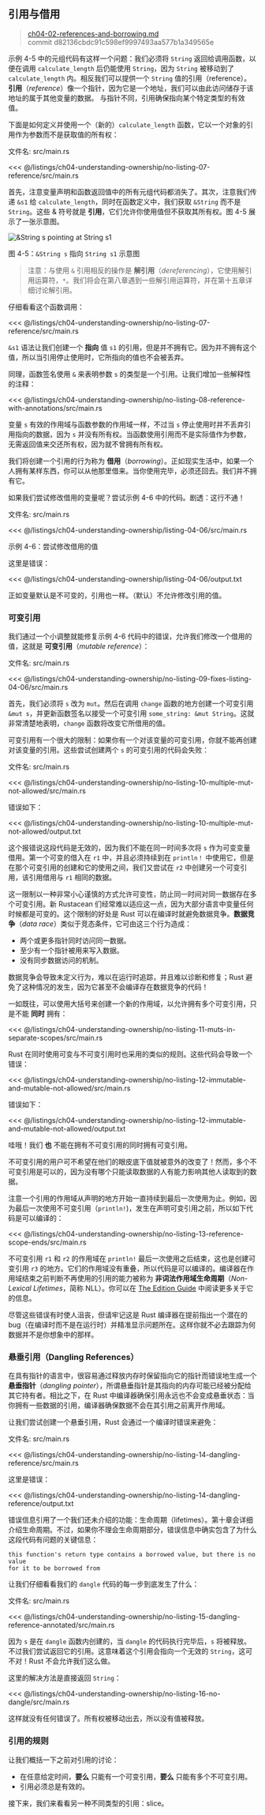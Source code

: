 ## 引用与借用

> [ch04-02-references-and-borrowing.md](https://github.com/rust-lang/book/blob/main/src/ch04-02-references-and-borrowing.md)
> <br>
> commit d82136cbdc91c598ef9997493aa577b1a349565e

示例 4-5 中的元组代码有这样一个问题：我们必须将 `String` 返回给调用函数，以便在调用 `calculate_length` 后仍能使用 `String`，因为 `String` 被移动到了 `calculate_length` 内。相反我们可以提供一个 `String` 值的引用（reference）。**引用**（*reference*）像一个指针，因为它是一个地址，我们可以由此访问储存于该地址的属于其他变量的数据。
与指针不同，引用确保指向某个特定类型的有效值。

下面是如何定义并使用一个（新的）`calculate_length` 函数，它以一个对象的引用作为参数而不是获取值的所有权：

<span class="filename">文件名: src/main.rs</span>

<<< @/listings/ch04-understanding-ownership/no-listing-07-reference/src/main.rs

首先，注意变量声明和函数返回值中的所有元组代码都消失了。其次，注意我们传递 `&s1` 给 `calculate_length`，同时在函数定义中，我们获取 `&String` 而不是 `String`。这些 & 符号就是 **引用**，它们允许你使用值但不获取其所有权。图 4-5 展示了一张示意图。

<img alt="&amp;String s pointing at String s1" src="./img/trpl04-05.svg" class="center" />

<span class="caption">图 4-5：`&String s` 指向 `String s1` 示意图</span>

> 注意：与使用 `&` 引用相反的操作是 **解引用**（*dereferencing*），它使用解引用运算符，`*`。我们将会在第八章遇到一些解引用运算符，并在第十五章详细讨论解引用。

仔细看看这个函数调用：

<<< @/listings/ch04-understanding-ownership/no-listing-07-reference/src/main.rs

`&s1` 语法让我们创建一个 **指向** 值 `s1` 的引用，但是并不拥有它。因为并不拥有这个值，所以当引用停止使用时，它所指向的值也不会被丢弃。

同理，函数签名使用 `&` 来表明参数 `s` 的类型是一个引用。让我们增加一些解释性的注释：

<<< @/listings/ch04-understanding-ownership/no-listing-08-reference-with-annotations/src/main.rs

变量 `s` 有效的作用域与函数参数的作用域一样，不过当 `s` 停止使用时并不丢弃引用指向的数据，因为 `s` 并没有所有权。当函数使用引用而不是实际值作为参数，无需返回值来交还所有权，因为就不曾拥有所有权。

我们将创建一个引用的行为称为 **借用**（*borrowing*）。正如现实生活中，如果一个人拥有某样东西，你可以从他那里借来。当你使用完毕，必须还回去。我们并不拥有它。

如果我们尝试修改借用的变量呢？尝试示例 4-6 中的代码。剧透：这行不通！

<span class="filename">文件名: src/main.rs</span>

<<< @/listings/ch04-understanding-ownership/listing-04-06/src/main.rs

<span class="caption">示例 4-6：尝试修改借用的值</span>

这里是错误：

<<< @/listings/ch04-understanding-ownership/listing-04-06/output.txt

正如变量默认是不可变的，引用也一样。（默认）不允许修改引用的值。

### 可变引用

我们通过一个小调整就能修复示例 4-6 代码中的错误，允许我们修改一个借用的值，这就是 **可变引用**（*mutable reference*）：

<span class="filename">文件名: src/main.rs</span>

<<< @/listings/ch04-understanding-ownership/no-listing-09-fixes-listing-04-06/src/main.rs

首先，我们必须将 `s` 改为 `mut`。然后在调用 `change` 函数的地方创建一个可变引用 `&mut s`，并更新函数签名以接受一个可变引用 `some_string: &mut String`。这就非常清楚地表明，`change` 函数将改变它所借用的值。

可变引用有一个很大的限制：如果你有一个对该变量的可变引用，你就不能再创建对该变量的引用。这些尝试创建两个 `s` 的可变引用的代码会失败：

<span class="filename">文件名: src/main.rs</span>

<<< @/listings/ch04-understanding-ownership/no-listing-10-multiple-mut-not-allowed/src/main.rs

错误如下：

<<< @/listings/ch04-understanding-ownership/no-listing-10-multiple-mut-not-allowed/output.txt

这个报错说这段代码是无效的，因为我们不能在同一时间多次将 `s` 作为可变变量借用。第一个可变的借入在 `r1` 中，并且必须持续到在 `println！` 中使用它，但是在那个可变引用的创建和它的使用之间，我们又尝试在 `r2` 中创建另一个可变引用，该引用借用与 `r1` 相同的数据。

这一限制以一种非常小心谨慎的方式允许可变性，防止同一时间对同一数据存在多个可变引用。新 Rustacean 们经常难以适应这一点，因为大部分语言中变量任何时候都是可变的。这个限制的好处是 Rust 可以在编译时就避免数据竞争。**数据竞争**（*data race*）类似于竞态条件，它可由这三个行为造成：

* 两个或更多指针同时访问同一数据。
* 至少有一个指针被用来写入数据。
* 没有同步数据访问的机制。

数据竞争会导致未定义行为，难以在运行时追踪，并且难以诊断和修复；Rust 避免了这种情况的发生，因为它甚至不会编译存在数据竞争的代码！

一如既往，可以使用大括号来创建一个新的作用域，以允许拥有多个可变引用，只是不能 **同时** 拥有：

<<< @/listings/ch04-understanding-ownership/no-listing-11-muts-in-separate-scopes/src/main.rs

Rust 在同时使用可变与不可变引用时也采用的类似的规则。这些代码会导致一个错误：

<<< @/listings/ch04-understanding-ownership/no-listing-12-immutable-and-mutable-not-allowed/src/main.rs

错误如下：

<<< @/listings/ch04-understanding-ownership/no-listing-12-immutable-and-mutable-not-allowed/output.txt

哇哦！我们 **也** 不能在拥有不可变引用的同时拥有可变引用。

不可变引用的用户可不希望在他们的眼皮底下值就被意外的改变了！然而，多个不可变引用是可以的，因为没有哪个只能读取数据的人有能力影响其他人读取到的数据。

注意一个引用的作用域从声明的地方开始一直持续到最后一次使用为止。例如，因为最后一次使用不可变引用（`println!`)，发生在声明可变引用之前，所以如下代码是可以编译的：

<<< @/listings/ch04-understanding-ownership/no-listing-13-reference-scope-ends/src/main.rs

不可变引用 `r1` 和 `r2` 的作用域在 `println!` 最后一次使用之后结束，这也是创建可变引用 `r3` 的地方。它们的作用域没有重叠，所以代码是可以编译的。编译器在作用域结束之前判断不再使用的引用的能力被称为 **非词法作用域生命周期**（*Non-Lexical Lifetimes*，简称 NLL）。你可以在 [The Edition Guide][nll] 中阅读更多关于它的信息。

尽管这些错误有时使人沮丧，但请牢记这是 Rust 编译器在提前指出一个潜在的 bug（在编译时而不是在运行时）并精准显示问题所在。这样你就不必去跟踪为何数据并不是你想象中的那样。

### 悬垂引用（Dangling References）

在具有指针的语言中，很容易通过释放内存时保留指向它的指针而错误地生成一个 **悬垂指针**（*dangling pointer*），所谓悬垂指针是其指向的内存可能已经被分配给其它持有者。相比之下，在 Rust 中编译器确保引用永远也不会变成悬垂状态：当你拥有一些数据的引用，编译器确保数据不会在其引用之前离开作用域。

让我们尝试创建一个悬垂引用，Rust 会通过一个编译时错误来避免：

<span class="filename">文件名: src/main.rs</span>

<<< @/listings/ch04-understanding-ownership/no-listing-14-dangling-reference/src/main.rs

这里是错误：

<<< @/listings/ch04-understanding-ownership/no-listing-14-dangling-reference/output.txt

错误信息引用了一个我们还未介绍的功能：生命周期（lifetimes）。第十章会详细介绍生命周期。不过，如果你不理会生命周期部分，错误信息中确实包含了为什么这段代码有问题的关键信息：

```text
this function's return type contains a borrowed value, but there is no value
for it to be borrowed from
```

让我们仔细看看我们的 `dangle` 代码的每一步到底发生了什么：

<span class="filename">文件名: src/main.rs</span>

<<< @/listings/ch04-understanding-ownership/no-listing-15-dangling-reference-annotated/src/main.rs

因为 `s` 是在 `dangle` 函数内创建的，当 `dangle` 的代码执行完毕后，`s` 将被释放。不过我们尝试返回它的引用。这意味着这个引用会指向一个无效的 `String`，这可不对！Rust 不会允许我们这么做。

这里的解决方法是直接返回 `String`：

<<< @/listings/ch04-understanding-ownership/no-listing-16-no-dangle/src/main.rs

这样就没有任何错误了。所有权被移动出去，所以没有值被释放。

### 引用的规则

让我们概括一下之前对引用的讨论：

* 在任意给定时间，**要么** 只能有一个可变引用，**要么** 只能有多个不可变引用。
* 引用必须总是有效的。

接下来，我们来看看另一种不同类型的引用：slice。

[nll]: https://doc.rust-lang.org/edition-guide/rust-2018/ownership-and-lifetimes/non-lexical-lifetimes.html
